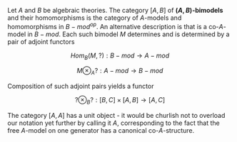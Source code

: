 Let $A$ and $B$ be algebraic theories. The category $[A,B]$ of **$(A,B)$-bimodels** and their homomorphisms is the category of $A$-models and homomorphisms in $B-mod^{op}$. An alternative description is that is a co-$A$-model in $B-mod$. Each such bimodel $M$ determines and is determined by a pair of adjoint functors

$$Hom_B(M,?) : B-mod \to A-mod$$

$$M\otimes_A ? : A-mod \to B-mod$$

Composition of such adjoint pairs yields a functor

$$?\otimes_B ? : [B,C]\times [A,B] \to [A,C]$$

The category $[A,A]$ has a unit object - it would be churlish not to overload our notation yet further by calling it $A$, corresponding to the fact that the free $A$-model on one generator has a canonical co-$A$-structure.